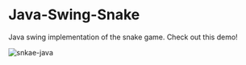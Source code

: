 # Java-Swing-Snake

Java swing implementation of the snake game. Check out this demo!

![snkae-java](https://user-images.githubusercontent.com/32966645/56101563-fc547200-5ef2-11e9-824b-3a7ceafa02b5.gif)
